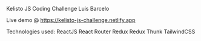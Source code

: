 Kelisto JS Coding Challenge
Luis Barcelo

Live demo @ https://kelisto-js-challenge.netlify.app

Technologies used:
ReactJS
  React Router
Redux
  Redux Thunk
TailwindCSS
